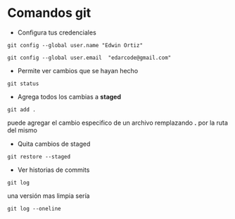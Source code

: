 # Comandos git

- Configura tus credenciales

```
git config --global user.name "Edwin Ortiz"
```

```
git config --global user.email  "edarcode@gmail.com"
```

- Permite ver cambios que se hayan hecho

```
git status
```

- Agrega todos los cambias a **staged**

```
git add .
```

puede agregar el cambio especifico de un archivo remplazando **.** por la ruta del mismo

- Quita cambios de staged

```
git restore --staged
```

- Ver historias de commits

```
git log
```

una versión mas limpia sería

```
git log --oneline
```
